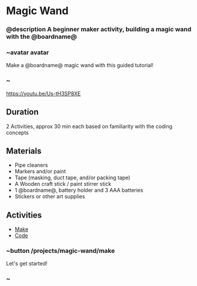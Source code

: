 # Magic Wand

### @description A beginner maker activity, building a magic wand with the @boardname@  

### ~avatar avatar

Make a @boardname@ magic wand with this guided tutorial!

### ~

https://youtu.be/Us-tH3SP8XE

## Duration

2 Activities, approx 30 min each based on familiarity with the coding concepts

## Materials

* Pipe cleaners
* Markers and/or paint
* Tape (masking, duct tape, and/or packing tape)
* A Wooden craft stick / paint stirrer stick
* 1 @boardname@, battery holder and 3 AAA batteries
* Stickers or other art supplies

## Activities

* [Make](/projects/magic-wand/make)  
* [Code](/projects/magic-wand/code)  

### ~button /projects/magic-wand/make

Let's get started!

### ~
